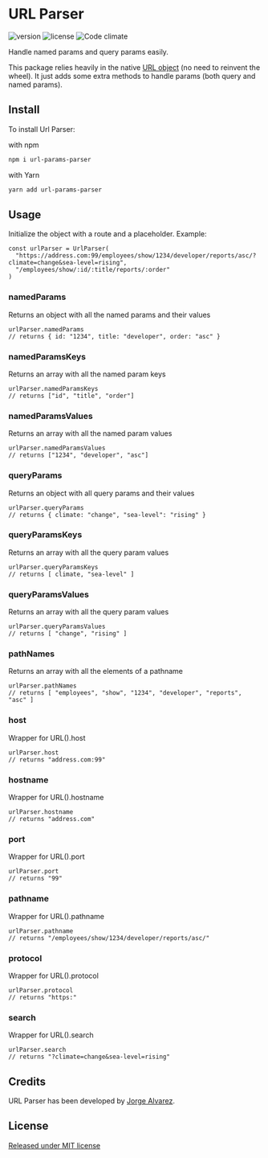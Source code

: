 # URL Parser

![version](https://img.shields.io/npm/v/url-params-parser.svg)
![license](https://img.shields.io/github/license/jorgegorka/url-params-parser.svg)
![Code climate](https://img.shields.io/codeclimate/maintainability/jorgegorka/url-params-parser.svg)

Handle named params and query params easily.

This package relies heavily in the native [URL object](https://developer.mozilla.org/en-US/docs/Web/API/URL) (no need to reinvent the wheel). It just adds some extra methods to handle params (both query and named params).

## Install

To install Url Parser:

with npm

```bash
npm i url-params-parser
```

with Yarn

```bash
yarn add url-params-parser
```

## Usage

Initialize the object with a route and a placeholder. Example:

```:javascript
const urlParser = UrlParser(
  "https://address.com:99/employees/show/1234/developer/reports/asc/?climate=change&sea-level=rising",
  "/employees/show/:id/:title/reports/:order"
)
```

### namedParams

Returns an object with all the named params and their values

```:javascript
urlParser.namedParams
// returns { id: "1234", title: "developer", order: "asc" }
```

### namedParamsKeys

Returns an array with all the named param keys

```:javascript
urlParser.namedParamsKeys
// returns ["id", "title", "order"]
```

### namedParamsValues

Returns an array with all the named param values

```:javascript
urlParser.namedParamsValues
// returns ["1234", "developer", "asc"]
```

### queryParams

Returns an object with all query params and their values

```:javascript
urlParser.queryParams
// returns { climate: "change", "sea-level": "rising" }
```

### queryParamsKeys

Returns an array with all the query param values

```:javascript
urlParser.queryParamsKeys
// returns [ climate, "sea-level" ]
```

### queryParamsValues

Returns an array with all the query param values

```:javascript
urlParser.queryParamsValues
// returns [ "change", "rising" ]
```

### pathNames

Returns an array with all the elements of a pathname

```:javascript
urlParser.pathNames
// returns [ "employees", "show", "1234", "developer", "reports", "asc" ]
```

### host

Wrapper for URL().host

```:javascript
urlParser.host
// returns "address.com:99"
```

### hostname

Wrapper for URL().hostname

```:javascript
urlParser.hostname
// returns "address.com"
```

### port

Wrapper for URL().port

```:javascript
urlParser.port
// returns "99"
```

### pathname

Wrapper for URL().pathname

```:javascript
urlParser.pathname
// returns "/employees/show/1234/developer/reports/asc/"
```

### protocol

Wrapper for URL().protocol

```:javascript
urlParser.protocol
// returns "https:"
```

### search

Wrapper for URL().search

```:javascript
urlParser.search
// returns "?climate=change&sea-level=rising"
```

## Credits

URL Parser has been developed by [Jorge Alvarez](https://www.alvareznavarro.es).

## License

[Released under MIT license](http://www.opensource.org/licenses/MIT)
